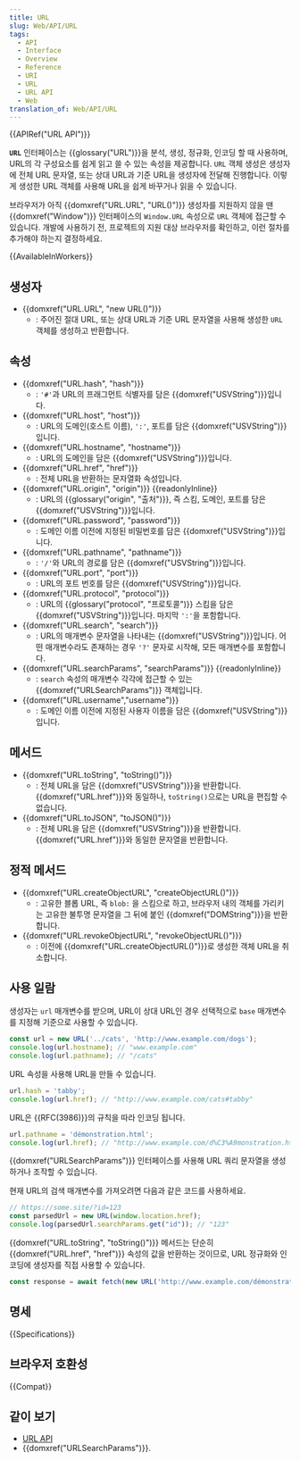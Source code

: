 ```yaml
---
title: URL
slug: Web/API/URL
tags:
  - API
  - Interface
  - Overview
  - Reference
  - URI
  - URL
  - URL API
  - Web
translation_of: Web/API/URL
---
```

{{APIRef("URL API")}}

**`URL`** 인터페이스는 {{glossary("URL")}}을 분석, 생성, 정규화, 인코딩 할 때 사용하며, URL의 각 구성요소를 쉽게 읽고 쓸 수 있는 속성을 제공합니다. `URL` 객체 생성은 생성자에 전체 URL 문자열, 또는 상대 URL과 기준 URL을 생성자에 전달해 진행합니다. 이렇게 생성한 URL 객체를 사용해 URL을 쉽게 바꾸거나 읽을 수 있습니다.

브라우저가 아직 {{domxref("URL.URL", "URL()")}} 생성자를 지원하지 않을 땐 {{domxref("Window")}} 인터페이스의 `Window.URL` 속성으로 `URL` 객체에 접근할 수 있습니다. 개발에 사용하기 전, 프로젝트의 지원 대상 브라우저를 확인하고, 이런 절차를 추가해야 하는지 결정하세요.

{{AvailableInWorkers}}

## 생성자

- {{domxref("URL.URL", "new URL()")}}
  - : 주어진 절대 URL, 또는 상대 URL과 기준 URL 문자열을 사용해 생성한 `URL` 객체를 생성하고 반환합니다.

## 속성

- {{domxref("URL.hash", "hash")}}
  - : `'#'`과 URL의 프래그먼트 식별자를 담은 {{domxref("USVString")}}입니다.
- {{domxref("URL.host", "host")}}
  - : URL의 도메인(호스트 이름), `':'`, 포트를 담은 {{domxref("USVString")}}입니다.
- {{domxref("URL.hostname", "hostname")}}
  - : URL의 도메인을 담은 {{domxref("USVString")}}입니다.
- {{domxref("URL.href", "href")}}
  - : 전체 URL을 반환하는 문자열화 속성입니다.
- {{domxref("URL.origin", "origin")}} {{readonlyInline}}
  - : URL의 {{glossary("origin", "출처")}}, 즉 스킴, 도메인, 포트를 담은 {{domxref("USVString")}}입니다.
- {{domxref("URL.password", "password")}}
  - : 도메인 이름 이전에 지정된 비밀번호를 담은 {{domxref("USVString")}}입니다.
- {{domxref("URL.pathname", "pathname")}}
  - : `'/'`와 URL의 경로를 담은 {{domxref("USVString")}}입니다.
- {{domxref("URL.port", "port")}}
  - : URL의 포트 번호를 담은 {{domxref("USVString")}}입니다.
- {{domxref("URL.protocol", "protocol")}}
  - : URL의 {{glossary("protocol", "프로토콜")}} 스킴을 담은 {{domxref("USVString")}}입니다. 마지막 `':'`을 포함합니다.
- {{domxref("URL.search", "search")}}
  - : URL의 매개변수 문자열을 나타내는 {{domxref("USVString")}}입니다. 어떤 매개변수라도 존재하는 경우 `'?'` 문자로 시작해, 모든 매개변수를 포함합니다.
- {{domxref("URL.searchParams", "searchParams")}} {{readonlyInline}}
  - : `search` 속성의 매개변수 각각에 접근할 수 있는 {{domxref("URLSearchParams")}} 객체입니다.
- {{domxref("URL.username","username")}}
  - : 도메인 이름 이전에 지정된 사용자 이름을 담은 {{domxref("USVString")}}입니다.

## 메서드

- {{domxref("URL.toString", "toString()")}}
  - : 전체 URL을 담은 {{domxref("USVString")}}을 반환합니다. {{domxref("URL.href")}}와 동일하나, `toString()`으로는 URL을 편집할 수 없습니다.
- {{domxref("URL.toJSON", "toJSON()")}}
  - : 전체 URL을 담은 {{domxref("USVString")}}을 반환합니다. {{domxref("URL.href")}}와 동일한 문자열을 반환합니다.

## 정적 메서드

- {{domxref("URL.createObjectURL", "createObjectURL()")}}
  - : 고유한 블롭 URL, 즉 `blob:` 을 스킴으로 하고, 브라우저 내의 객체를 가리키는 고유한 불투명 문자열을 그 뒤에 붙인 {{domxref("DOMString")}}을 반환합니다.
- {{domxref("URL.revokeObjectURL", "revokeObjectURL()")}}
  - : 이전에 {{domxref("URL.createObjectURL()")}}로 생성한 객체 URL을 취소합니다.

## 사용 일람

생성자는 `url` 매개변수를 받으며, URL이 상대 URL인 경우 선택적으로 `base` 매개변수를 지정해 기준으로 사용할 수 있습니다.

```js
const url = new URL('../cats', 'http://www.example.com/dogs');
console.log(url.hostname); // "www.example.com"
console.log(url.pathname); // "/cats"
```

URL 속성을 사용해 URL을 만들 수 있습니다.

```js
url.hash = 'tabby';
console.log(url.href); // "http://www.example.com/cats#tabby"
```

URL은 {{RFC(3986)}}의 규칙을 따라 인코딩 됩니다.

```js
url.pathname = 'démonstration.html';
console.log(url.href); // "http://www.example.com/d%C3%A9monstration.html"
```

{{domxref("URLSearchParams")}} 인터페이스를 사용해 URL 쿼리 문자열을 생성하거나 조작할 수 있습니다.

현재 URL의 검색 매개변수를 가져오려면 다음과 같은 코드를 사용하세요.

```js
// https://some.site/?id=123
const parsedUrl = new URL(window.location.href);
console.log(parsedUrl.searchParams.get("id")); // "123"
```

{{domxref("URL.toString", "toString()")}} 메서드는 단순히 {{domxref("URL.href", "href")}} 속성의 값을 반환하는 것이므로, URL 정규화와 인코딩에 생성자를 직접 사용할 수 있습니다.

```js
const response = await fetch(new URL('http://www.example.com/démonstration.html'));
```

## 명세

{{Specifications}}

## 브라우저 호환성

{{Compat}}

## 같이 보기

- [URL API](/ko/docs/Web/API/URL_API)
- {{domxref("URLSearchParams")}}.
